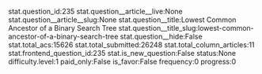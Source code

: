 stat.question_id:235
stat.question__article__live:None
stat.question__article__slug:None
stat.question__title:Lowest Common Ancestor of a Binary Search Tree
stat.question__title_slug:lowest-common-ancestor-of-a-binary-search-tree
stat.question__hide:False
stat.total_acs:15626
stat.total_submitted:26248
stat.total_column_articles:11
stat.frontend_question_id:235
stat.is_new_question:False
status:None
difficulty.level:1
paid_only:False
is_favor:False
frequency:0
progress:0
